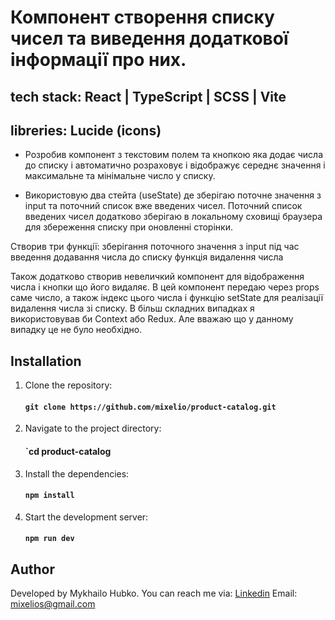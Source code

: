 # Компонент створення списку чисел та виведення додаткової інформації про них.

## tech stack: React | TypeScript | SCSS | Vite

## libreries: Lucide (icons)

- Розробив компонент з текстовим полем та кнопкою яка додає числа до списку і автоматично розраховує і відображує середнє значення і максимальне та мінімальне число у списку.

- Використовую два стейта (useState) де зберігаю поточне значення з input та поточний список вже введених чисел. Поточний список введених чисел додатково зберігаю в локальному сховищі браузера для збереження списку при оновленні сторінки.

Створив три функції:
зберігання поточного значення з input під час введення
додавання числа до списку
функція видалення числа

Також додатково створив невеличкий компонент для відображення числа і кнопки що його видаляє. В цей компонент передаю через props саме число, а також індекс цього числа і функцію setState для реалізації видалення числа зі списку. В більш складних випадках я використовував би Context або Redux. Але вважаю що у данному випадку це не було необхідно.

## Installation

1. Clone the repository:

    #### `git clone https://github.com/mixelio/product-catalog.git`

2. Navigate to the project directory:

    #### `cd product-catalog

3. Install the dependencies:

    #### `npm install`

4. Start the development server:

    #### `npm run dev`

## Author

  Developed by Mykhailo Hubko. You can reach me via: [Linkedin](https://www.linkedin.com/in/michael-hubko/)
  Email: mixelios@gmail.com